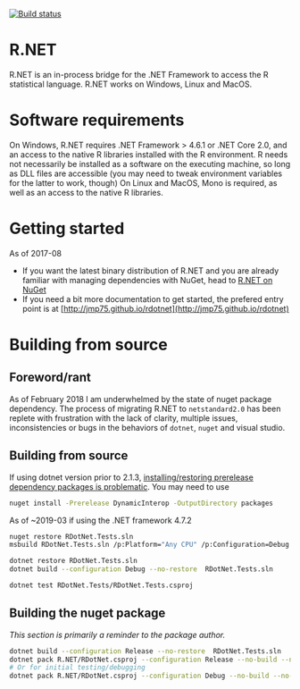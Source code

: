 [![Build status](https://ci.appveyor.com/api/projects/status/bok963px1o9k7jay?svg=true)](https://ci.appveyor.com/project/jmp75/rdotnet)

R.NET
=======

R.NET is an in-process bridge for the .NET Framework to access the R statistical language. R.NET works on Windows, Linux and MacOS. 

# Software requirements

On Windows, R.NET requires .NET Framework > 4.6.1 or .NET Core 2.0, and an access to the native R libraries installed with the R environment. R needs not necessarily be installed as a software on the executing machine, so long as DLL files are accessible (you may need to tweak environment variables for the latter to work, though)
On Linux and MacOS, Mono is required, as well as an access to the native R libraries.

# Getting started

As of 2017-08

* If you want the latest binary distribution of R.NET and you are already familiar with managing dependencies with NuGet, head to [R.NET on NuGet](https://www.nuget.org/packages?q=R.NET)
* If you need a bit more documentation to get started, the prefered entry point is at [http://jmp75.github.io/rdotnet](http://jmp75.github.io/rdotnet)

# Building from source

## Foreword/rant

As of February 2018 I am underwhelmed by the state of nuget package dependency. The process of migrating R.NET to `netstandard2.0` has been replete with frustration with the lack of clarity, multiple issues, inconsistencies or bugs in the behaviors of `dotnet`, `nuget` and visual studio.

## Building from source

If using dotnet version prior to 2.1.3, [installing/restoring prerelease dependency packages is problematic](https://github.com/dotnet/cli/issues/8485). You may need to use

```sh
nuget install -Prerelease DynamicInterop -OutputDirectory packages
```

As of ~2019-03 if using the .NET framework 4.7.2

```sh
nuget restore RDotNet.Tests.sln
msbuild RDotNet.Tests.sln /p:Platform="Any CPU" /p:Configuration=Debug /consoleloggerparameters:ErrorsOnly
```

```sh
dotnet restore RDotNet.Tests.sln
dotnet build --configuration Debug --no-restore  RDotNet.Tests.sln
```

```sh
dotnet test RDotNet.Tests/RDotNet.Tests.csproj
```

## Building the nuget package

*This section is primarily a reminder to the package author.*

```bash
dotnet build --configuration Release --no-restore  RDotNet.Tests.sln
dotnet pack R.NET/RDotNet.csproj --configuration Release --no-build --no-restore --output nupkgs
# Or for initial testing/debugging
dotnet pack R.NET/RDotNet.csproj --configuration Debug --no-build --no-restore --output nupkgs
```
